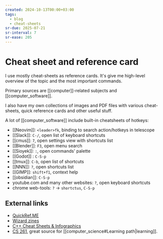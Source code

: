```yaml
---
created: 2024-10-13T00:00+03:00
tags:
  - blog
  - cheat-sheets
sr-due: 2025-07-21
sr-interval: 7
sr-ease: 205
---
```


# Cheat sheet and reference card

I use mostly cheat-sheets as reference cards. It's give me high-level overview
of the topic and the most important commands.

Primary sources are [[computer]]-related subjects and [[computer_software]].

I also have my own collections of images and PDF files with various
cheat-sheets, quick reference cards and other useful stuff.

A lot of [[computer_software]] include built-in cheatsheets of hotkeys:

- [[Neovim]]:<wbr class="f"> `<leader>fk`, binding to search action/hotkeys in telescope
- [[Slack]]:<wbr class="f"> `C-/`, open list of keyboard shortcuts
- [[cmus]]:<wbr class="f"> `7`, open settings view with shortcuts list
- [[Blender]]:<wbr class="f"> `F3`, open menu search
- [[Sioyek]]:<wbr class="f"> `:`, open commands' palette
- [[Godot]] :<wbr class="f"> `C-S-p`
- [[tmux]]:<wbr class="f"> `C-b`, open list of shortcuts
- [[NNN]]:<wbr class="f"> `?`, open shortcuts list
- [[GIMP]]:<wbr class="f"> `shift+f1`, context help
- [[obsidian]]:<wbr class="f"> `C-S-p`
- youtube.com and many other websites:<wbr class="f"> `?`, open keyboard shortcuts
- chrome web-tools:<wbr class="f"> `?` → `shortctus`, `C-S-p`

## External links

- [QuickRef.ME](https://quickref.me/)
- [Wizard zines](https://wizardzines.com/comics/)
- [C++ Cheat Sheets & Infographics](https://hackingcpp.com/cpp/cheat_sheets.html)
- [CS 261](https://w3.cs.jmu.edu/lam2mo/cs261_2016_08/calendar.html), great
source for [[computer_science#Learning path|learning]].
